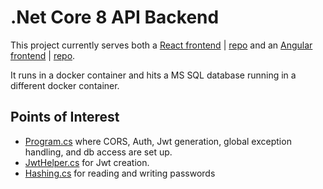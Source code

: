﻿# .Net Core 8 API Backend

This project currently serves both a [React frontend](http://brettdrake.org) | [repo](https://github.com/recordstuff/bretts-app)
and an [Angular frontend](http://brettdrake.org:8008) | [repo](https://github.com/recordstuff/bretts-angular).

It runs in a docker container and hits a MS SQL database running in a different docker container.

## Points of Interest

- [Program.cs](https://github.com/recordstuff/bretts-services/blob/master/Program.cs) where CORS, Auth, Jwt generation, global exception handling, and db access are set up.
- [JwtHelper.cs](https://github.com/recordstuff/bretts-services/blob/master/Utilities/JwtHelper.cs) for Jwt creation.
- [Hashing.cs](https://github.com/recordstuff/bretts-services/blob/master/Utilities/Hashing.cs) for reading and writing passwords